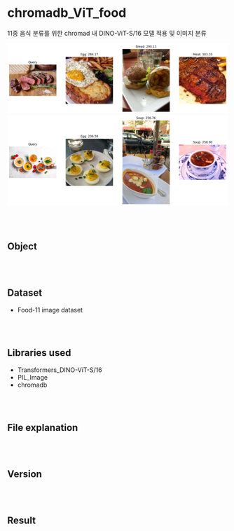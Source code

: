 # chromadb_ViT_food

11종 음식 분류를 위한 chromad 내 DINO-ViT-S/16 모델 적용 및 이미지 분류

<img src="image/result_food_meat.png">
<img src="image/result_food_soup.png">


<br /><br /> 
## Object

<br /><br /> 
## Dataset

- Food-11 image dataset

<br /><br /> 
## Libraries used

- Transformers_DINO-ViT-S/16
- PIL_Image
- chromadb

<br /><br /> 
## File explanation

<br /><br /> 
## Version

<br /><br /> 
## Result
